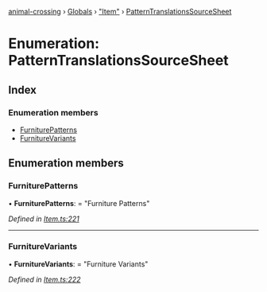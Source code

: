 [animal-crossing](../README.md) › [Globals](../globals.md) › ["Item"](../modules/_item_.md) › [PatternTranslationsSourceSheet](_item_.patterntranslationssourcesheet.md)

# Enumeration: PatternTranslationsSourceSheet

## Index

### Enumeration members

* [FurniturePatterns](_item_.patterntranslationssourcesheet.md#furniturepatterns)
* [FurnitureVariants](_item_.patterntranslationssourcesheet.md#furniturevariants)

## Enumeration members

###  FurniturePatterns

• **FurniturePatterns**: = "Furniture Patterns"

*Defined in [Item.ts:221](https://github.com/Norviah/animal-crossing/blob/a6bd02a/module/types/Item.ts#L221)*

___

###  FurnitureVariants

• **FurnitureVariants**: = "Furniture Variants"

*Defined in [Item.ts:222](https://github.com/Norviah/animal-crossing/blob/a6bd02a/module/types/Item.ts#L222)*
